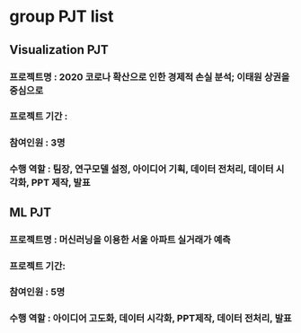 # group PJT list

## Visualization PJT
### 프로젝트명 : 2020 코로나 확산으로 인한 경제적 손실 분석; 이태원 상권을 중심으로
### 프로젝트 기간 : 
### 참여인원 : 3명
### 수행 역할 : 팀장, 연구모델 설정, 아이디어 기획, 데이터 전처리, 데이터 시각화, PPT 제작, 발표


## ML PJT
### 프로젝트명 : 머신러닝을 이용한 서울 아파트 실거래가 예측
### 프로젝트 기간:
### 참여인원 : 5명
### 수행 역할 : 아이디어 고도화, 데이터 시각화, PPT제작, 데이터 전처리, 발표